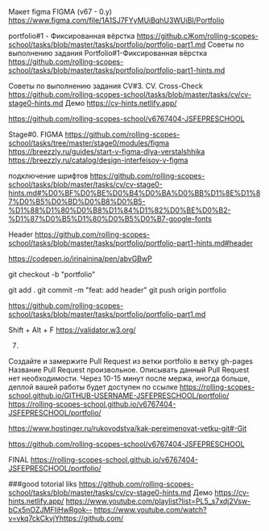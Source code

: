 Мaкет figma FIGMA (v67 - 0.y)
https://www.figma.com/file/1A1SJ7FYyMUiBqhU3WUiBI/Portfolio

portfolio#1 - Фиксированная вёрстка
https://github.cЖom/rolling-scopes-school/tasks/blob/master/tasks/portfolio/portfolio-part1.md
Советы по выполнению задания Portfolio#1-Фиксированная вёрстка
https://github.com/rolling-scopes-school/tasks/blob/master/tasks/portfolio/portfolio-part1-hints.md

Советы по выполнению задания CV#3. CV. Cross-Check
https://github.com/rolling-scopes-school/tasks/blob/master/tasks/cv/cv-stage0-hints.md
Демо https://cv-hints.netlify.app/

https://github.com/rolling-scopes-school/v6767404-JSFEPRESCHOOL

Stage#0. FIGMA
https://github.com/rolling-scopes-school/tasks/tree/master/stage0/modules/figma
https://breezzly.ru/guides/start-v-figma-dlya-verstalshhika
https://breezzly.ru/catalog/design-interfeisov-v-figma

подключение шрифтов
https://github.com/rolling-scopes-school/tasks/blob/master/tasks/cv/cv-stage0-hints.md#%D0%BF%D0%BE%D0%B4%D0%BA%D0%BB%D1%8E%D1%87%D0%B5%D0%BD%D0%B8%D0%B5-%D1%88%D1%80%D0%B8%D1%84%D1%82%D0%BE%D0%B2-%D1%87%D0%B5%D1%80%D0%B5%D0%B7-google-fonts

Header
https://github.com/rolling-scopes-school/tasks/blob/master/tasks/portfolio/portfolio-part1-hints.md#header

https://codepen.io/irinainina/pen/abvGBwP

git checkout -b "portfolio"

git add .
git commit -m "feat: add header"
git push origin portfolio

https://github.com/rolling-scopes-school/tasks/blob/master/tasks/portfolio/portfolio-part1.md

 Shift + Alt + F
 https://validator.w3.org/

7.
 Создайте и замержите Pull Request из ветки portfolio в ветку gh-pages
 Название Pull Request произвольное. Описывать данный Pull Request нет необходимости.
 Через 10-15 минут после мержа, иногда больше, деплой вашей работы будет доступен по ссылке
https://rolling-scopes-school.github.io/GITHUB-USERNAME-JSFEPRESCHOOL/portfolio/
https://rolling-scopes-school.github.io/v6767404-JSFEPRESCHOOL/portfolio/

https://www.hostinger.ru/rukovodstva/kak-pereimenovat-vetku-git#-Git

https://github.com/rolling-scopes-school/v6767404-JSFEPRESCHOOL

FINAL https://rolling-scopes-school.github.io/v6767404-JSFEPRESCHOOL/portfolio/



###good totorial liks
https://github.com/rolling-scopes-school/tasks/blob/master/tasks/cv/cv-stage0-hints.md
Демо https://cv-hints.netlify.app/
https://www.youtube.com/playlist?list=PL5_s7xdj2Vsw-bCx5nOZJMFIiHwRgok--
https://www.youtube.com/watch?v=vkq7ckCkvjYhttps://github.com/
